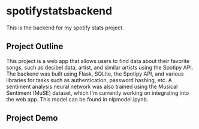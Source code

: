 # spotifystatsbackend

This is the backend for my spotify stats project.

## Project Outline
This project is a web app that allows users to find data about their favorite songs, such as decibel data, artist, and similar artists using the Spotipy API.
The backend was built using Flask, SQLite, the Spotipy API, and various libraries for tasks such as authentication, password hashing, etc. A sentiment analysis neural network was also trained using the Musical Sentiment (MuSE) dataset, which I'm currently working on integrating into the web app. This model can be found in nlpmodel.ipynb.

## Project Demo 
